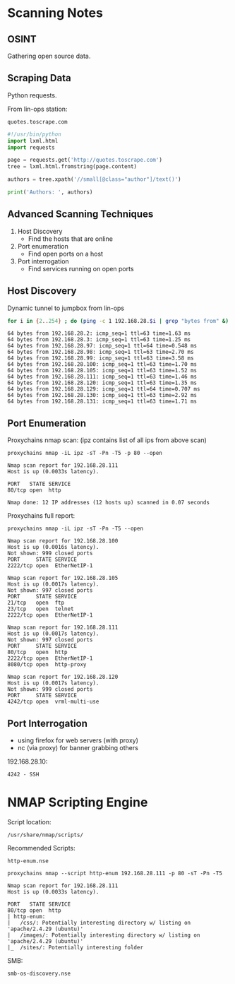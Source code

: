 # Scanning Notes

## OSINT

Gathering open source data.

## Scraping Data

Python requests.

From lin-ops station:
```
quotes.toscrape.com
```

```python
#!/usr/bin/python
import lxml.html
import requests

page = requests.get('http://quotes.toscrape.com')
tree = lxml.html.fromstring(page.content)

authors = tree.xpath('//small[@class="author"]/text()')

print('Authors: ', authors)
```

## Advanced Scanning Techniques

1. Host Discovery
    - Find the hosts that are online
2. Port enumeration
    - Find open ports on a host
3. Port interrogation
    - Find services running on open ports

## Host Discovery

Dynamic tunnel to jumpbox from lin-ops
```bash
for i in {2..254} ; do (ping -c 1 192.168.28.$i | grep "bytes from" &) ; done
```

```
64 bytes from 192.168.28.2: icmp_seq=1 ttl=63 time=1.63 ms
64 bytes from 192.168.28.3: icmp_seq=1 ttl=63 time=1.25 ms
64 bytes from 192.168.28.97: icmp_seq=1 ttl=64 time=0.548 ms
64 bytes from 192.168.28.98: icmp_seq=1 ttl=63 time=2.70 ms
64 bytes from 192.168.28.99: icmp_seq=1 ttl=63 time=3.58 ms
64 bytes from 192.168.28.100: icmp_seq=1 ttl=63 time=1.70 ms
64 bytes from 192.168.28.105: icmp_seq=1 ttl=63 time=1.52 ms
64 bytes from 192.168.28.111: icmp_seq=1 ttl=63 time=1.46 ms
64 bytes from 192.168.28.120: icmp_seq=1 ttl=63 time=1.35 ms
64 bytes from 192.168.28.129: icmp_seq=1 ttl=64 time=0.707 ms
64 bytes from 192.168.28.130: icmp_seq=1 ttl=63 time=2.92 ms
64 bytes from 192.168.28.131: icmp_seq=1 ttl=63 time=1.71 ms
```

## Port Enumeration

Proxychains nmap scan:
(ipz contains list of all ips from above scan)
```
proxychains nmap -iL ipz -sT -Pn -T5 -p 80 --open
```

```
Nmap scan report for 192.168.28.111
Host is up (0.0033s latency).

PORT   STATE SERVICE
80/tcp open  http

Nmap done: 12 IP addresses (12 hosts up) scanned in 0.07 seconds
```

Proxychains full report:
```
proxychains nmap -iL ipz -sT -Pn -T5 --open
```

```
Nmap scan report for 192.168.28.100
Host is up (0.0016s latency).
Not shown: 999 closed ports
PORT     STATE SERVICE
2222/tcp open  EtherNetIP-1

Nmap scan report for 192.168.28.105
Host is up (0.0017s latency).
Not shown: 997 closed ports
PORT     STATE SERVICE
21/tcp   open  ftp
23/tcp   open  telnet
2222/tcp open  EtherNetIP-1

Nmap scan report for 192.168.28.111
Host is up (0.0017s latency).
Not shown: 997 closed ports
PORT     STATE SERVICE
80/tcp   open  http
2222/tcp open  EtherNetIP-1
8080/tcp open  http-proxy

Nmap scan report for 192.168.28.120
Host is up (0.0017s latency).
Not shown: 999 closed ports
PORT     STATE SERVICE
4242/tcp open  vrml-multi-use
```

## Port Interrogation

- using firefox for web servers (with proxy)
- nc (via proxy) for banner grabbing others

192.168.28.10:
```
4242 - SSH
```

# NMAP Scripting Engine

Script location:
```
/usr/share/nmap/scripts/
```

Recommended Scripts:
```
http-enum.nse
```

```
proxychains nmap --script http-enum 192.168.28.111 -p 80 -sT -Pn -T5
```

```
Nmap scan report for 192.168.28.111
Host is up (0.0033s latency).

PORT   STATE SERVICE
80/tcp open  http
| http-enum:
|   /css/: Potentially interesting directory w/ listing on 'apache/2.4.29 (ubuntu)'
|   /images/: Potentially interesting directory w/ listing on 'apache/2.4.29 (ubuntu)'
|_  /sites/: Potentially interesting folder
```

SMB:
```
smb-os-discovery.nse
```
